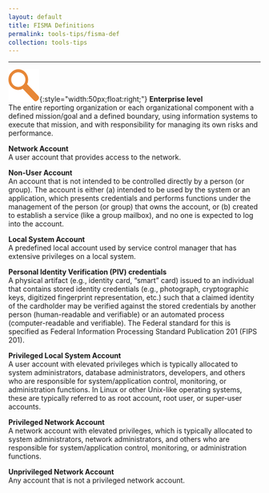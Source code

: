 ```yaml
---
layout: default
title: FISMA Definitions
permalink: tools-tips/fisma-def
collection: tools-tips
---
```

---

![focus logo](../img/focus.png){:style="width:50px;float:right;"}
**Enterprise level** <br>
The entire reporting organization or each organizational component with a defined mission/goal and a defined boundary, using information systems to execute that mission, and with responsibility for managing its own risks and performance.


**Network Account** <br>
A user account that provides access to the network.


**Non-User Account**<br>
An account that is not intended to be controlled directly by a person (or group). The account is either (a) intended to be used by the system or an application, which presents credentials and performs functions under the management of the person (or group) that owns the account, or (b) created to establish a service (like a group mailbox), and no one is expected to log into the account.

**Local System Account** <br>
A predefined local account used by service control manager that has extensive privileges on a local system.

**Personal Identity Verification (PIV) credentials** <br>
A physical artifact (e.g., identity card, “smart” card) issued to an individual that contains stored identity credentials (e.g., photograph, cryptographic keys, digitized fingerprint representation, etc.) such that a claimed identity of the cardholder may be verified against the stored credentials by another person (human-readable and verifiable) or an automated process (computer-readable and verifiable). The Federal standard for this is specified as Federal Information Processing Standard Publication 201 (FIPS 201).  

**Privileged Local System Account** <br>
A user account with elevated privileges which is typically allocated to system administrators, database administrators, developers, and others who are responsible for system/application control, monitoring, or administration functions. In Linux or other Unix-like operating systems, these are typically referred to as root account, root user, or super-user accounts.

**Privileged Network Account** <br>
A network account with elevated privileges, which is typically allocated to system administrators, network administrators, and others who are responsible for system/application control, monitoring, or administration functions.

**Unprivileged Network Account** <br>
Any account that is not a privileged network account.
